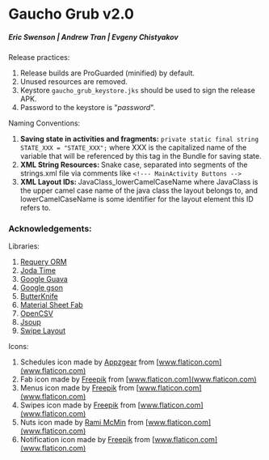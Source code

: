 # Gaucho Grub v2.0
##### Eric Swenson | Andrew Tran | Evgeny Chistyakov

Release practices:
  1. Release builds are ProGuarded (minified) by default.
  2. Unused resources are removed.
  3. Keystore `gaucho_grub_keystore.jks` should be used to sign the release APK.
  4. Password to the keystore is "*password*".

Naming Conventions:
  1. <b>Saving state in activities and fragments:</b> ```private static final string STATE_XXX = "STATE_XXX";``` where XXX is the capitalized name of the variable that will be referenced by this tag in the Bundle for saving state.
  2. <b>XML String Resources: </b>Snake case, separated into segments of the strings.xml file via comments like ```<!--- MainActivity Buttons -->```
  3. <b>XML Layout IDs: </b> JavaClass_lowerCamelCaseName where JavaClass is the upper camel case name of the java class the layout belongs to, and lowerCamelCaseName is some identifier for the layout element this ID refers to. 

### Acknowledgements: 

Libraries:
 1. [Requery ORM](https://github.com/requery/requery)
 2. [Joda Time](http://www.joda.org/joda-time/)
 3. [Google Guava](https://github.com/google/guava)
 4. [Google gson](https://github.com/google/gson)
 5. [ButterKnife](http://jakewharton.github.io/butterknife/)
 6. [Material Sheet Fab](https://github.com/gowong/material-sheet-fab)
 7. [OpenCSV](http://opencsv.sourceforge.net/)
 8. [Jsoup](http://jsoup.org/)
 9. [Swipe Layout](https://github.com/daimajia/AndroidSwipeLayout)
 
Icons:
 1. Schedules icon made by [Appzgear](http://www.flaticon.com/authors/appzgear) from [www.flaticon.com](www.flaticon.com)
 2. Fab icon made by [Freepik](http://www.flaticon.com/authors/freepik) from [www.flaticon.com](www.flaticon.com)
 3. Menus icon made by [Freepik](http://www.flaticon.com/authors/freepik) from [www.flaticon.com](www.flaticon.com)
 4. Swipes icon made by [Freepik](http://www.flaticon.com/authors/freepik) from [www.flaticon.com](www.flaticon.com)
 5. Nuts icon made by [Rami McMin](http://www.flaticon.com/authors/rami-mcmin) from [www.flaticon.com](www.flaticon.com)
 6. Notification icon made by [Freepik](http://www.flaticon.com/authors/freepik) from [www.flaticon.com](www.flaticon.com)
